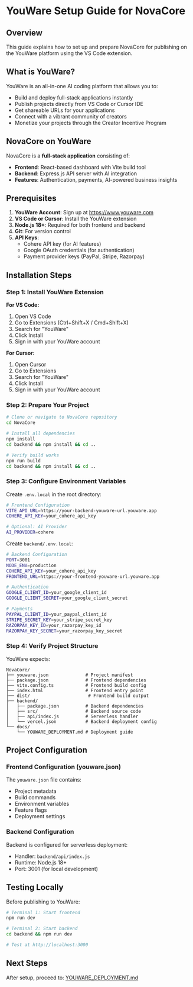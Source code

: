 # YouWare Setup Guide for NovaCore

## Overview

This guide explains how to set up and prepare NovaCore for publishing on the YouWare platform using the VS Code extension.

## What is YouWare?

YouWare is an all-in-one AI coding platform that allows you to:
- Build and deploy full-stack applications instantly
- Publish projects directly from VS Code or Cursor IDE
- Get shareable URLs for your applications
- Connect with a vibrant community of creators
- Monetize your projects through the Creator Incentive Program

## NovaCore on YouWare

NovaCore is a **full-stack application** consisting of:
- **Frontend**: React-based dashboard with Vite build tool
- **Backend**: Express.js API server with AI integration
- **Features**: Authentication, payments, AI-powered business insights

## Prerequisites

1. **YouWare Account**: Sign up at https://www.youware.com
2. **VS Code or Cursor**: Install the YouWare extension
3. **Node.js 18+**: Required for both frontend and backend
4. **Git**: For version control
5. **API Keys**: 
   - Cohere API key (for AI features)
   - Google OAuth credentials (for authentication)
   - Payment provider keys (PayPal, Stripe, Razorpay)

## Installation Steps

### Step 1: Install YouWare Extension

**For VS Code:**
1. Open VS Code
2. Go to Extensions (Ctrl+Shift+X / Cmd+Shift+X)
3. Search for "YouWare"
4. Click Install
5. Sign in with your YouWare account

**For Cursor:**
1. Open Cursor
2. Go to Extensions
3. Search for "YouWare"
4. Click Install
5. Sign in with your YouWare account

### Step 2: Prepare Your Project

```bash
# Clone or navigate to NovaCore repository
cd NovaCore

# Install all dependencies
npm install
cd backend && npm install && cd ..

# Verify build works
npm run build
cd backend && npm install && cd ..
```

### Step 3: Configure Environment Variables

Create `.env.local` in the root directory:

```bash
# Frontend Configuration
VITE_API_URL=https://your-backend-youware-url.youware.app
COHERE_API_KEY=your_cohere_api_key

# Optional: AI Provider
AI_PROVIDER=cohere
```

Create `backend/.env.local`:

```bash
# Backend Configuration
PORT=3001
NODE_ENV=production
COHERE_API_KEY=your_cohere_api_key
FRONTEND_URL=https://your-frontend-youware-url.youware.app

# Authentication
GOOGLE_CLIENT_ID=your_google_client_id
GOOGLE_CLIENT_SECRET=your_google_client_secret

# Payments
PAYPAL_CLIENT_ID=your_paypal_client_id
STRIPE_SECRET_KEY=your_stripe_secret_key
RAZORPAY_KEY_ID=your_razorpay_key_id
RAZORPAY_KEY_SECRET=your_razorpay_key_secret
```

### Step 4: Verify Project Structure

YouWare expects:
```
NovaCore/
├── youware.json              # Project manifest
├── package.json              # Frontend dependencies
├── vite.config.ts            # Frontend build config
├── index.html                # Frontend entry point
├── dist/                      # Frontend build output
├── backend/
│   ├── package.json          # Backend dependencies
│   ├── src/                  # Backend source code
│   ├── api/index.js          # Serverless handler
│   └── vercel.json           # Backend deployment config
└── docs/
    └── YOUWARE_DEPLOYMENT.md # Deployment guide
```

## Project Configuration

### Frontend Configuration (youware.json)

The `youware.json` file contains:
- Project metadata
- Build commands
- Environment variables
- Feature flags
- Deployment settings

### Backend Configuration

Backend is configured for serverless deployment:
- Handler: `backend/api/index.js`
- Runtime: Node.js 18+
- Port: 3001 (for local development)

## Testing Locally

Before publishing to YouWare:

```bash
# Terminal 1: Start frontend
npm run dev

# Terminal 2: Start backend
cd backend && npm run dev

# Test at http://localhost:3000
```

## Next Steps

After setup, proceed to: [YOUWARE_DEPLOYMENT.md](./YOUWARE_DEPLOYMENT.md)

